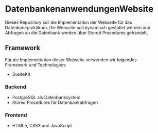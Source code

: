 # DatenbankenanwendungenWebsite

Dieses Repository soll die Implementation der Webseite für das Datenbankpraktikum.
Die Webseite soll dynamisch gestaltet werden und Abfragen an die Datenbank werden über Stored Procedures gehändelt,

## Framework

Für die Implementation dieser Webseite verwenden wir folgendes Framework und Technologien:

- SvelteKit

### Backend
- PostgreSQL als Datenbanksystem
- Stored Procedures für Datenbankabfragen

### Frontend
- HTML5, CSS3 und JavaScript
